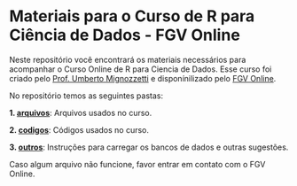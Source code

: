 # Materiais para o Curso de R para Ciência de Dados - FGV Online

Neste repositório você encontrará os materiais necessários para acompanhar o Curso Online de R para Ciencia de Dados. Esse curso foi criado pelo [Prof. Umberto Mignozzetti](https://www.umbertomig.com) e disponínilizado pelo [FGV Online](http://www5.fgv.br/fgvonline/).

No repositório temos as seguintes pastas:

**1. [arquivos](https://github.com/umbertomig/rFGVmaterials/tree/master/arquivos)**: Arquivos usados no curso.

**2. [codigos](https://github.com/umbertomig/rFGVmaterials/tree/master/codigos)**: Códigos usados no curso.

**3. [outros](https://github.com/umbertomig/rFGVmaterials/tree/master/outros)**: Instruções para carregar os bancos de dados e outras sugestões.

Caso algum arquivo não funcione, favor entrar em contato com o FGV Online.
